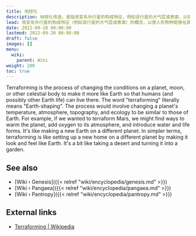 ```yaml
---
title: 地球化
description: 地球化改造，是指改变系外行星的构成特征，例如该行星的大气层或表面，以使人形物种能够在其上生存。地球化改造是耶洛因在他们使地球适合居住的创世计划开始时所应用的技术。
lead: 改变系外行星的构成特征（例如该行星的大气层或表面）的概念，以使人形物种能够在其上生活。地球化改造是耶洛因在其使地球适合居住的创世计划开始时所应用的技术。
date: 2022-09-20 00:00:00
lastmod: 2022-09-20 00:00:00
draft: false
images: []
menu:
  wiki:
    parent: Wiki
weight: 200
toc: true
---
```


Terraforming is the process of changing the conditions on a planet, moon, or other celestial body to make it more like Earth so that humans (and possibly other Earth life) can live there. The word "terraforming" literally means "Earth-shaping". The process would involve changing a planet's temperature, atmosphere, topography, and ecology to be similar to those of Earth. For example, if we wanted to terraform Mars, we might find ways to warm the planet, add oxygen to its atmosphere, and introduce water and life forms. It's like making a new Earth on a different planet. In simpler terms, terraforming is like setting up a new home on a different planet by making it look and feel like Earth. It's a bit like taking a desert and turning it into a garden.

## See also

- [Wiki › Genesis]({{< relref "wiki/encyclopedia/genesis.md" >}})
- [Wiki › Pangaea]({{< relref "wiki/encyclopedia/pangaea.md" >}})
- [Wiki › Pantropy]({{< relref "wiki/encyclopedia/pantropy.md" >}})

## External links

- [Terraforming | Wikipedia](https://en.wikipedia.org/wiki/Terraforming)